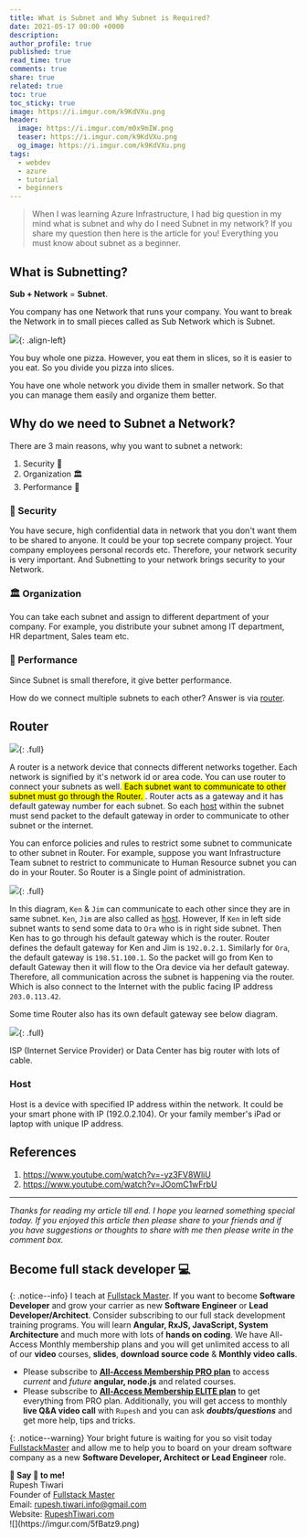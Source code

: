```yaml
---
title: What is Subnet and Why Subnet is Required?
date: 2021-05-17 00:00 +0000
description:
author_profile: true
published: true
read_time: true
comments: true
share: true
related: true
toc: true
toc_sticky: true
image: https://i.imgur.com/k9KdVXu.png
header:
  image: https://i.imgur.com/m0x9mIW.png
  teaser: https://i.imgur.com/k9KdVXu.png
  og_image: https://i.imgur.com/k9KdVXu.png
tags:
  - webdev
  - azure
  - tutorial
  - beginners
---
```


> When I was learning Azure Infrastructure, I had big question in my mind what is subnet and why do I need Subnet in my network? If you share my question then here is the article for you! Everything you must know about subnet as a beginner.

## What is Subnetting?

**Sub + Network** = **Subnet**.

You company has one Network that runs your company. You want to break the Network in to small pieces called as Sub Network which is Subnet.

![](https://i.imgur.com/kPADsyV.png){: .align-left}

You buy whole one pizza. However, you eat them in slices, so it is easier to you eat. So you divide you pizza into slices.

You have one whole network you divide them in smaller network. So that you can manage them easily and organize them better.

## Why do we need to Subnet a Network?

There are 3 main reasons, why you want to subnet a network:

1. Security 👮
2. Organization 🏛️
3. Performance 🏃

### 👮 Security

You have secure, high confidential data in network that you don't want them to be shared to anyone. It could be your top secrete company project. Your company employees personal records etc. Therefore, your network security is very important. And Subnetting to your network brings security to your Network.

### 🏛️ Organization

You can take each subnet and assign to different department of your company. For example, you distribute your subnet among IT department, HR department, Sales team etc.

### 🏃 Performance

Since Subnet is small therefore, it give better performance.

How do we connect multiple subnets to each other? Answer is via [router](#router).

## Router

![](https://imgur.com/EkPubq2.png){: .full}

A router is a network device that connects different networks together. Each network is signified by it's network id or area code. You can use router to connect your subnets as well.<mark> Each subnet want to communicate to other subnet must go through the Router. </mark>. Router acts as a gateway and it has default gateway number for each subnet. So each [host](#host) within the subnet must send packet to the default gateway in order to communicate to other subnet or the internet.

You can enforce policies and rules to restrict some subnet to communicate to other subnet in Router. For example, suppose you want Infrastructure Team subnet to restrict to communicate to Human Resource subnet you can do in your Router. So Router is a Single point of administration.

![](https://i.imgur.com/lg2JEKe.png){: .full}

In this diagram, `Ken` & `Jim` can communicate to each other since they are in same subnet. `Ken`, `Jim` are also called as [host](#host). However, If `Ken` in left side subnet wants to send some data to `Ora` who is in right side subnet. Then Ken has to go through his default gateway which is the router. Router defines the default gateway for Ken and Jim is `192.0.2.1`. Similarly for `Ora`, the default gateway is `198.51.100.1`. So the packet will go from Ken to default Gateway then it will flow to the Ora device via her default gateway. Therefore, all communication across the subnet is happening via the router. Which is also connect to the Internet with the public facing IP address `203.0.113.42`.

Some time Router also has its own default gateway see below diagram.

![](https://i.imgur.com/kvpwGXO.png){: .full}

ISP (Internet Service Provider) or Data Center has big router with lots of cable.

### Host

Host is a device with specified IP address within the network. It could be your smart phone with IP (192.0.2.104). Or your family member's iPad or laptop with unique IP address.

## References

1. https://www.youtube.com/watch?v=-yz3FV8WliU
2. https://www.youtube.com/watch?v=JOomC1wFrbU

---

_Thanks for reading my article till end. I hope you learned something special today. If you enjoyed this article then please share to your friends and if you have suggestions or thoughts to share with me then please write in the comment box._

## Become full stack developer 💻

{: .notice--info}
I teach at [Fullstack Master](https://www.fullstackmaster.net). If you want to become **Software Developer** and grow your carrier as new **Software Engineer** or **Lead Developer/Architect**. Consider subscribing to our full stack development training programs. You will learn **Angular, RxJS, JavaScript, System Architecture** and much more with lots of **hands on coding**. We have All-Access Monthly membership plans and you will get unlimited access to all of our **video** courses, **slides**, **download source code** & **Monthly video calls**.

- Please subscribe to **[All-Access Membership PRO plan](https://www.fullstackmaster.net/pro)** to access _current_ and _future_ **angular, node.js** and related courses.
- Please subscribe to **[All-Access Membership ELITE plan](https://www.fullstackmaster.net/elite)** to get everything from PRO plan. Additionally, you will get access to monthly **live Q&A video call** with `Rupesh` and you can ask **_doubts/questions_** and get more help, tips and tricks.

{: .notice--warning}
Your bright future is waiting for you so visit today [FullstackMaster](www.fullstackmaster.net) and allow me to help you to board on your dream software company as a new **Software Developer, Architect or Lead Engineer** role.

<div class="notice--success">
<strong>💖 Say 👋 to me!</strong>
<br>Rupesh Tiwari
<br>Founder of <a href="https://www.fullstackmaster.net">Fullstack Master </a>
<br>Email: <a href="mailto:rupesh.tiwari.info@gmail.com?subject=Hi">rupesh.tiwari.info@gmail.com</a>
<br>Website: <a href="https://www.rupeshtiwari.com">RupeshTiwari.com </a>
</div>
![](https://imgur.com/5fBatz9.png)
